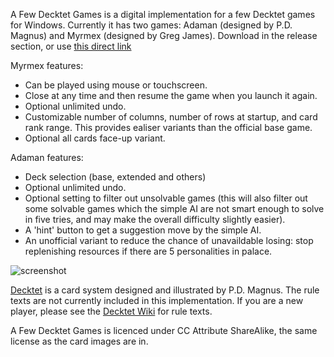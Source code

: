 A Few Decktet Games is a digital implementation for a few Decktet games for Windows. Currently it has two games: Adaman (designed by P.D. Magnus) and Myrmex (designed by Greg James).
Download in the release section, or use [this direct link](https://github.com/gjchangmu/A-Few-Decktet-Games/releases/download/v2.1/A.Few.Decktet.Games.exe)

Myrmex features:
- Can be played using mouse or touchscreen.
- Close at any time and then resume the game when you launch it again.
- Optional unlimited undo.
- Customizable number of columns, number of rows at startup, and card rank range. This provides ealiser variants than the official base game.
- Optional all cards face-up variant.

Adaman features:
- Deck selection (base, extended and others)
- Optional unlimited undo.
- Optional setting to filter out unsolvable games (this will also filter out some solvable games which the simple AI are not smart enough to solve in five tries, and may make the overall difficulty slightly easier).
- A 'hint' button to get a suggestion move by the simple AI.
- An unofficial variant to reduce the chance of unavaildable losing: stop replenishing resources if there are 5 personalities in palace.

![screenshot](https://raw.githubusercontent.com/gjchangmu/A-Few-Decktet_Games/master/screenshot1.jpg)  

[Decktet](https://www.decktet.com/) is a card system designed and illustrated by P.D. Magnus.
The rule texts are not currently included in this implementation. If you are a new player, please see the [Decktet Wiki](http://decktet.wikidot.com/game:myrmex) for rule texts.

A Few Decktet Games is licenced under CC Attribute ShareAlike, the same license as the card images are in.
